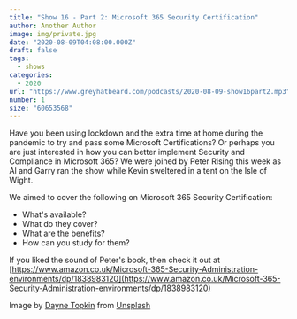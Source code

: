 ```yaml
---
title: "Show 16 - Part 2: Microsoft 365 Security Certification"
author: Another Author
image: img/private.jpg
date: "2020-08-09T04:08:00.000Z"
draft: false
tags: 
  - shows
categories:
  - 2020
url: "https://www.greyhatbeard.com/podcasts/2020-08-09-show16part2.mp3"
number: 1
size: "60653568"
---
```



Have you been using lockdown and the extra time at home during the pandemic to try and pass some Microsoft Certifications? Or perhaps you are just interested in how you can better implement Security and Compliance in Microsoft 365? We were joined by Peter Rising this week as Al and Garry ran the show while Kevin sweltered in a tent on the Isle of Wight.

We aimed to cover the following on Microsoft 365 Security Certification:
- What's available?
- What do they cover?
- What are the benefits?
- How can you study for them?

If you liked the sound of Peter's book, then check it out at [https://www.amazon.co.uk/Microsoft-365-Security-Administration-environments/dp/1838983120](https://www.amazon.co.uk/Microsoft-365-Security-Administration-environments/dp/1838983120)
<!--
<iframe src="https://open.spotify.com/embed-podcast/episode/11Re0BF48DyGc22ehqajr2" width="100%" height="232" frameborder="0" allowtransparency="true" allow="encrypted-media"></iframe>
-->

Image by [Dayne Topkin](https://unsplash.com/@dtopkin1) from [Unsplash](https://unsplash.com)
